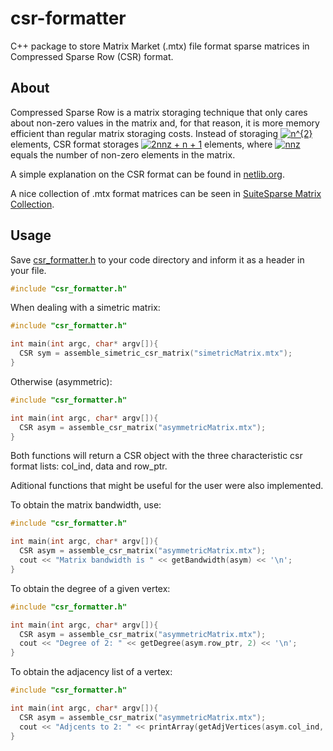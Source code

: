 # csr-formatter
C++ package to store Matrix Market (.mtx) file format sparse matrices in Compressed Sparse Row (CSR) format.

## About

Compressed Sparse Row is a matrix storaging technique that only cares about non-zero values in the matrix and, for that reason, it is more memory efficient than regular matrix storaging costs. Instead of storaging <a href="https://www.codecogs.com/eqnedit.php?latex=n^{2}" target="_blank"><img src="https://latex.codecogs.com/gif.latex?n^{2}" title="n^{2}" /></a> elements, CSR format storages <a href="https://www.codecogs.com/eqnedit.php?latex=2nnz&space;&plus;&space;n&space;&plus;&space;1" target="_blank"><img src="https://latex.codecogs.com/gif.latex?2nnz&space;&plus;&space;n&space;&plus;&space;1" title="2nnz + n + 1" /></a> elements, where <a href="https://www.codecogs.com/eqnedit.php?latex=nnz" target="_blank"><img src="https://latex.codecogs.com/gif.latex?nnz" title="nnz" /></a> equals the number of non-zero elements in the matrix.

A simple explanation on the CSR format can be found in [netlib.org](http://netlib.org/linalg/html_templates/node91.html).

A nice collection of .mtx format matrices can be seen in [SuiteSparse Matrix Collection](https://sparse.tamu.edu/).

## Usage

Save [csr_formatter.h](csr_formatter.h) to your code directory and inform it as a header in your file.

```C++
#include "csr_formatter.h"
```

When dealing with a simetric matrix:
```C++
#include "csr_formatter.h"

int main(int argc, char* argv[]){
  CSR sym = assemble_simetric_csr_matrix("simetricMatrix.mtx");
}
```
Otherwise (asymmetric):
```C++
#include "csr_formatter.h"

int main(int argc, char* argv[]){
  CSR asym = assemble_csr_matrix("asymmetricMatrix.mtx");
}
```

Both functions will return a CSR object with the three characteristic csr format lists: col_ind, data and row_ptr.

Aditional functions that might be useful for the user were also implemented.

To obtain the matrix bandwidth, use:
```C++
#include "csr_formatter.h"

int main(int argc, char* argv[]){
  CSR asym = assemble_csr_matrix("asymmetricMatrix.mtx");
  cout << "Matrix bandwidth is " << getBandwidth(asym) << '\n';
}
```
To obtain the degree of a given vertex:
```C++
#include "csr_formatter.h"

int main(int argc, char* argv[]){
  CSR asym = assemble_csr_matrix("asymmetricMatrix.mtx");
  cout << "Degree of 2: " << getDegree(asym.row_ptr, 2) << '\n';
}
```

To obtain the adjacency list of a vertex:
```C++
#include "csr_formatter.h"

int main(int argc, char* argv[]){
  CSR asym = assemble_csr_matrix("asymmetricMatrix.mtx");
  cout << "Adjcents to 2: " << printArray(getAdjVertices(asym.col_ind, asym.row_ptr, 2)) << '\n';
}
```
